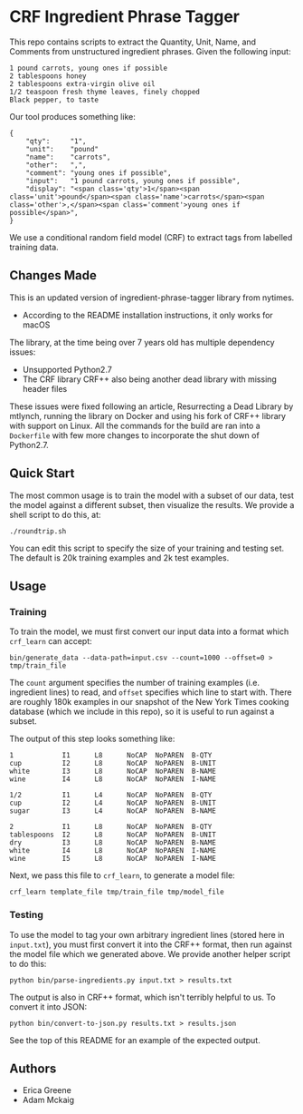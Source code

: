 # CRF Ingredient Phrase Tagger

This repo contains scripts to extract the Quantity, Unit, Name, and Comments
from unstructured ingredient phrases. Given the following input:

    1 pound carrots, young ones if possible
    2 tablespoons honey
    2 tablespoons extra-virgin olive oil
    1/2 teaspoon fresh thyme leaves, finely chopped
    Black pepper, to taste

Our tool produces something like:

    {
        "qty":     "1",
        "unit":    "pound"
        "name":    "carrots",
        "other":   ",",
        "comment": "young ones if possible",
        "input":   "1 pound carrots, young ones if possible",
        "display": "<span class='qty'>1</span><span class='unit'>pound</span><span class='name'>carrots</span><span class='other'>,</span><span class='comment'>young ones if possible</span>",
    }

We use a conditional random field model (CRF) to extract tags from labelled
training data.

## Changes Made

This is an updated version of ingredient-phrase-tagger library from nytimes. 
* According to the README installation instructions, it only works for macOS

The library, at the time being over 7 years old has multiple dependency issues:
* Unsupported Python2.7
* The CRF library CRF++ also being another dead library with missing header files

These issues were fixed following an article, Resurrecting a Dead Library by mtlynch, running
the library on Docker and using his fork of CRF++ library with support on Linux. All the commands for
the build are ran into a `Dockerfile` with few more changes to incorporate the shut down of Python2.7.


## Quick Start

The most common usage is to train the model with a subset of our data, test the
model against a different subset, then visualize the results. We provide a shell
script to do this, at:

    ./roundtrip.sh

You can edit this script to specify the size of your training and testing set.
The default is 20k training examples and 2k test examples.


## Usage

### Training

To train the model, we must first convert our input data into a format which
`crf_learn` can accept:

    bin/generate_data --data-path=input.csv --count=1000 --offset=0 > tmp/train_file

The `count` argument specifies the number of training examples (i.e. ingredient
lines) to read, and `offset` specifies which line to start with. There are
roughly 180k examples in our snapshot of the New York Times cooking database
(which we include in this repo), so it is useful to run against a subset.

The output of this step looks something like:

    1            I1      L8      NoCAP  NoPAREN  B-QTY
    cup          I2      L8      NoCAP  NoPAREN  B-UNIT
    white        I3      L8      NoCAP  NoPAREN  B-NAME
    wine         I4      L8      NoCAP  NoPAREN  I-NAME

    1/2          I1      L4      NoCAP  NoPAREN  B-QTY
    cup          I2      L4      NoCAP  NoPAREN  B-UNIT
    sugar        I3      L4      NoCAP  NoPAREN  B-NAME

    2            I1      L8      NoCAP  NoPAREN  B-QTY
    tablespoons  I2      L8      NoCAP  NoPAREN  B-UNIT
    dry          I3      L8      NoCAP  NoPAREN  B-NAME
    white        I4      L8      NoCAP  NoPAREN  I-NAME
    wine         I5      L8      NoCAP  NoPAREN  I-NAME

Next, we pass this file to `crf_learn`, to generate a model file:

    crf_learn template_file tmp/train_file tmp/model_file


### Testing

To use the model to tag your own arbitrary ingredient lines (stored here in
`input.txt`), you must first convert it into the CRF++ format, then run against
the model file which we generated above. We provide another helper script to do
this:

    python bin/parse-ingredients.py input.txt > results.txt

The output is also in CRF++ format, which isn't terribly helpful to us. To
convert it into JSON:

    python bin/convert-to-json.py results.txt > results.json

See the top of this README for an example of the expected output.


## Authors

* Erica Greene
* Adam Mckaig



[crfpp]:    https://taku910.github.io/crfpp/

